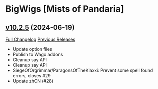 # BigWigs [Mists of Pandaria]

## [v10.2.5](https://github.com/BigWigsMods/BigWigs_MistsOfPandaria/tree/v10.2.5) (2024-06-19)
[Full Changelog](https://github.com/BigWigsMods/BigWigs_MistsOfPandaria/compare/v10.2.4...v10.2.5) [Previous Releases](https://github.com/BigWigsMods/BigWigs_MistsOfPandaria/releases)

- Update option files  
- Publish to Wago addons  
- Cleanup say API  
- Cleanup say API  
- SiegeOfOrgrimmar/ParagonsOfTheKlaxxi: Prevent some spell found errors, closes #29  
- Update zhCN (#28)  
